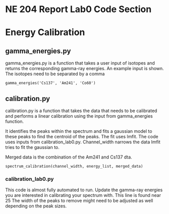 # NE 204 Report Lab0 Code Section

# Energy Calibration

## gamma_energies.py

gamma_energies.py is a function that takes a user input of isotopes
and returns the corresponding gamma-ray energies. An example input is shown.
The isotopes need to be separated by a comma

```
gamma_energies('Cs137', 'Am241', 'Co60')

```

## calibration.py

calibration.py is a function that takes the data that needs to be calibrated
and performs a linear calibration using the input from gamma_energies function.

It identifies the peaks within the spectrum and fits a gaussian model to these
peaks to find the centroid of the peaks. The fit uses lmfit. The code uses inputs
from calibration_lab0.py. Channel_width narrows the data lmfit tries to fit the
gaussian to.

Merged data is the combination of the Am241 and Cs137 dta.
```
spectrum_calibration(channel_width, energy_list, merged_data)

```

### calibration_lab0.py

This code is almost fully automated to run. Update
the gamma-ray energies you are interested in calibrating your spectrum with.
This line is found near 25
The width of the peaks to remove might need to be adjusted as well depending
on the peak sizes.
